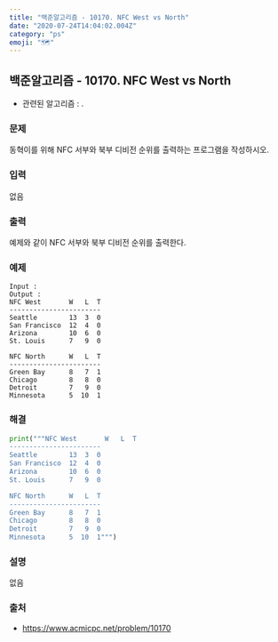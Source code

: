 ```yaml
---
title: "백준알고리즘 - 10170. NFC West vs North"
date: "2020-07-24T14:04:02.004Z"
category: "ps"
emoji: "🗺️"
---
```


## 백준알고리즘 - 10170. NFC West vs North

- 관련된 알고리즘 : .

### 문제

동혁이를 위해 NFC 서부와 북부 디비전 순위를 출력하는 프로그램을 작성하시오.

### 입력

없음

### 출력

예제와 같이 NFC 서부와 북부 디비전 순위를 출력한다.

### 예제

```
Input : 
Output : 
NFC West       W   L  T
-----------------------
Seattle        13  3  0
San Francisco  12  4  0
Arizona        10  6  0
St. Louis      7   9  0

NFC North      W   L  T
-----------------------
Green Bay      8   7  1
Chicago        8   8  0
Detroit        7   9  0
Minnesota      5  10  1
```

### 해결

```python
print("""NFC West       W   L  T
-----------------------
Seattle        13  3  0
San Francisco  12  4  0
Arizona        10  6  0
St. Louis      7   9  0

NFC North      W   L  T
-----------------------
Green Bay      8   7  1
Chicago        8   8  0
Detroit        7   9  0
Minnesota      5  10  1""")
```

### 설명

없음

### 출처

- https://www.acmicpc.net/problem/10170
